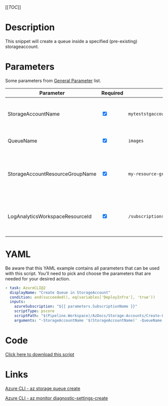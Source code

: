 [[_TOC_]]

# Description

This snippet will create a queue inside a specified (pre-existing) storageaccount.

# Parameters

Some parameters from [General Parameter](/Azure/Azure-CLI-Snippets) list.

| Parameter                       | Required                        | Example Value                                                                                                                                   | Description                                                           |
| ------------------------------- | ------------------------------- | ----------------------------------------------------------------------------------------------------------------------------------------------- | --------------------------------------------------------------------- |
| StorageAccountName              | <input type="checkbox" checked> | `myteststgaccount$(Release.EnvironmentName)`                                                                                                    | The name of the storageaccount which will be used                     |
| QueueName                       | <input type="checkbox" checked> | `images`                                                                                                                                        | The name of the queue to create.                                      |
| StorageAccountResourceGroupName | <input type="checkbox" checked> | `my-resource-group`                                                                                                                             | The name of the resourcegroup in which the storage account resides.   |
| LogAnalyticsWorkspaceResourceId | <input type="checkbox" checked> | `/subscriptions/<subscriptionid>/resourceGroups/<resourcegroup>/providers/Microsoft.OperationalInsights/workspaces/<loganalyticsworkspacename>` | The Log Analytics Workspace the diagnostic setting will be linked to. |

# YAML

Be aware that this YAML example contains all parameters that can be used with this script. You'll need to pick and choose the parameters that are needed for your desired action.

```yaml
- task: AzureCLI@2
  displayName: "Create Queue in StorageAccount"
  condition: and(succeeded(), eq(variables['DeployInfra'], 'true'))
  inputs:
    azureSubscription: "${{ parameters.SubscriptionName }}"
    scriptType: pscore
    scriptPath: "$(Pipeline.Workspace)/AzDocs/Storage-Accounts/Create-Queue-in-StorageAccount.ps1"
    arguments: "-StorageAccountName '$(StorageAccountName)' -QueueName '$(QueueName)' -StorageAccountResourceGroupName '$(StorageAccountResourceGroupName)' -LogAnalyticsWorkspaceResourceId '$(LogAnalyticsWorkspaceResourceId)'"
```

# Code

[Click here to download this script](../../../../src/Storage-Accounts/Create-Queue-in-Storageaccount.ps1)

# Links

[Azure CLI - az storage queue create](https://docs.microsoft.com/nl-nl/cli/azure/storage/queue?view=azure-cli-latest#az_storage_queue_create)

[Azure CLI - az monitor diagnostic-settings-create](https://docs.microsoft.com/nl-nl/cli/azure/monitor/diagnostic-settings?view=azure-cli-latest#az_monitor_diagnostic_settings_create)
